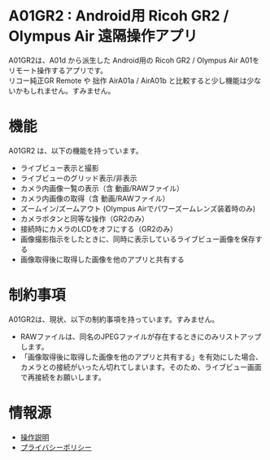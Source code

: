 # A01GR2 : Android用 Ricoh GR2 / Olympus Air 遠隔操作アプリ
A01GR2は、A01d から派生した Android用の Ricoh GR2 / Olympus Air A01をリモート操作するアプリです。  
リコー純正GR Remote や 拙作 AirA01a / AirA01b と比較すると少し機能は少ないかもしれません。すみません。

# 機能
A01GR2 は、以下の機能を持っています。
* ライブビュー表示と撮影
* ライブビューのグリッド表示/非表示
* カメラ内画像一覧の表示（含 動画/RAWファイル）
* カメラ内画像の取得（含 動画/RAWファイル）
* ズームイン/ズームアウト (Olympus Airでパワーズームレンズ装着時のみ)
* カメラボタンと同等な操作（GR2のみ）
* 接続時にカメラのLCDをオフにする（GR2のみ）
* 画像撮影指示をしたときに、同時に表示しているライブビュー画像を保存する
* 画像取得後に取得した画像を他のアプリと共有する

# 制約事項
A01GR2は、現状、以下の制約事項を持っています。すみません。
* RAWファイルは、同名のJPEGファイルが存在するときにのみリストアップします。
* 「画像取得後に取得した画像を他のアプリと共有する」を有効にした場合、カメラとの接続がいったん切れてしまいます。そのため、ライブビュー画面で再接続をお願いします。

# 情報源
* [操作説明](https://osdn.net/projects/gokigen/wiki/GR2Control)
* [プライバシーポリシー](https://osdn.net/projects/gokigen/wiki/PrivacyPolicy)
